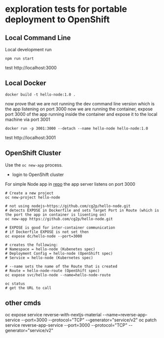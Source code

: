# exploration tests for portable deployment to OpenShift

## Local Command Line
Local development run
```
npm run start
```
test http://localhost:3000

## Local Docker
```
docker build -t hello-node:1.0 .
```
now prove that we are not running the dev command line version which is the app listening on port 3000
now we are running the container, expose port 3000 of the app running inside the container
and expose it to the local machine via port 3001
```
docker run -p 3001:3000 --detach --name hello-node hello-node:1.0
```
test http://localhost:3001

## OpenShift Cluster
Use the `oc new-app` process.
- login to OpenShift cluster


For simple Node app in [repo](https://github.com/cg2p/hello-node) the app server listens on port 3000 

```
# Create a new project
oc new-project hello-node

# not using nodejs~https://github.com/cg2p/hello-node.git
# detects EXPOSE in Dockerfile and sets Target Port in Route (which is the port the app in container is lisenting on)
oc new-app https://github.com/cg2p/hello-node.git

# EXPOSE is good for inter-container communication
# if Dockerfile EXPOSE is not set then
oc expose dc/hello-node --port=3000

# creates the following:
# Namespace = hello-node (Kubenetes spec)
# Deployment Config = hello-node (OpenShift spec)
# Service = hello-node (Kubernetes spec)

# --name sets the name of the Route that is created
# Route = hello-node-route (OpenShift spec)
oc expose svc/hello-node --name=hello-node-route

oc status 
# get the URL to call
```











## other cmds
oc expose service reverse-with-nextjs-material --name=reverse-app-service --port=3000 --protocol="TCP" --generator="service/v2"
oc patch service reverse-app-service --port=3000 --protocol="TCP" --generator="service/v2"
 